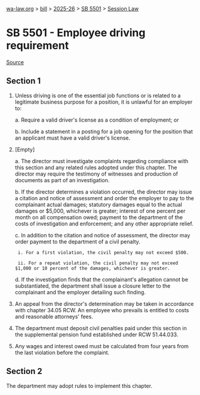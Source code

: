 [wa-law.org](/) > [bill](/bill/) > [2025-26](/bill/2025-26/) > [SB 5501](/bill/2025-26/sb/5501/) > [Session Law](/bill/2025-26/sb/5501/S.SL/)

# SB 5501 - Employee driving requirement

[Source](http://lawfilesext.leg.wa.gov/biennium/2025-26/Pdf/Bills/Session%20Laws/Senate/5501-S.SL.pdf)

## Section 1
1. Unless driving is one of the essential job functions or is related to a legitimate business purpose for a position, it is unlawful for an employer to:

    a. Require a valid driver's license as a condition of employment; or

    b. Include a statement in a posting for a job opening for the position that an applicant must have a valid driver's license.

2. [Empty]

    a. The director must investigate complaints regarding compliance with this section and any related rules adopted under this chapter. The director may require the testimony of witnesses and production of documents as part of an investigation.

    b. If the director determines a violation occurred, the director may issue a citation and notice of assessment and order the employer to pay to the complainant actual damages; statutory damages equal to the actual damages or $5,000, whichever is greater; interest of one percent per month on all compensation owed; payment to the department of the costs of investigation and enforcement; and any other appropriate relief.

    c. In addition to the citation and notice of assessment, the director may order payment to the department of a civil penalty.

        i. For a first violation, the civil penalty may not exceed $500.

        ii. For a repeat violation, the civil penalty may not exceed $1,000 or 10 percent of the damages, whichever is greater.

    d. If the investigation finds that the complainant's allegation cannot be substantiated, the department shall issue a closure letter to the complainant and the employer detailing such finding.

3. An appeal from the director's determination may be taken in accordance with chapter 34.05 RCW. An employee who prevails is entitled to costs and reasonable attorneys' fees.

4. The department must deposit civil penalties paid under this section in the supplemental pension fund established under RCW 51.44.033.

5. Any wages and interest owed must be calculated from four years from the last violation before the complaint.

## Section 2
The department may adopt rules to implement this chapter.
